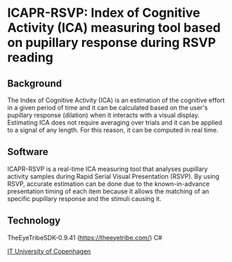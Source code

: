 ICAPR-RSVP: Index of Cognitive Activity (ICA) measuring tool based on pupillary response during RSVP reading 
========

Background
--------- 
The Index of Cognitive Activity (ICA) is an estimation of the cognitive effort in a given period of time and it can be calculated based on the user's pupillary response (dilation) when it interacts with a visual display. Estimating ICA does not require averaging over trials and it can be applied to a signal of any length. For this reason, it can be computed in real time.

Software
--------- 
ICAPR-RSVP is a real-time ICA measuring tool that analyses pupillary activity samples during Rapid Serial Visual Presentation (RSVP). By using RSVP, accurate estimation can be done due to the known-in-advance presentation timing of each item because it allows the matching of an specific pupillary response and the stimuli causing it.

Technology
---------
TheEyeTribeSDK-0.9.41 (https://theeyetribe.com/)
C#

[IT University of Copenhagen](www.itu.dk/en)
